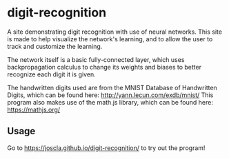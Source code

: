 # digit-recognition
A site demonstrating digit recognition with use of neural networks. This site is made to help visualize the network's learning, and to allow the user to track and customize the learning. 

The network itself is a basic fully-connected layer, which uses backpropagation calculus to change its weights and biases to better recognize each digit it is given.

The handwritten digits used are from the MNIST Database of Handwritten Digits, which can be found here: http://yann.lecun.com/exdb/mnist/
This program also makes use of the math.js library, which can be found here: https://mathjs.org/

## Usage
Go to https://joscla.github.io/digit-recognition/ to try out the program!
